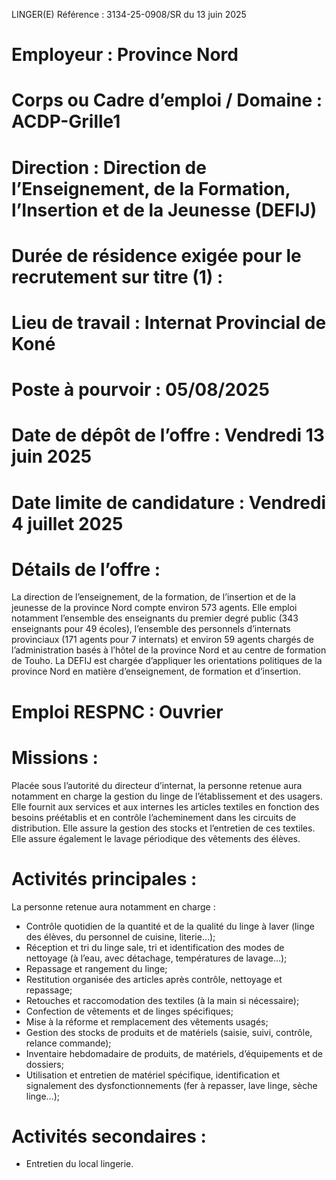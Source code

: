 
LINGER(E)
Référence : 3134-25-0908/SR du 13 juin 2025


# Employeur : Province Nord

# Corps ou Cadre d’emploi / Domaine : ACDP-Grille1

# Direction : Direction de l’Enseignement, de la Formation, l’Insertion et de la Jeunesse (DEFIJ)

# Durée de résidence exigée pour le recrutement sur titre (1) :

# Lieu de travail : Internat Provincial de Koné

# Poste à pourvoir : 05/08/2025

# Date de dépôt de l’offre : Vendredi 13 juin 2025

# Date limite de candidature : Vendredi 4 juillet 2025

# Détails de l’offre :

La direction de l’enseignement, de la formation, de l’insertion et de la jeunesse de la province Nord compte environ 573 agents.
Elle emploi notamment l’ensemble des enseignants du premier degré public (343 enseignants pour 49 écoles), l’ensemble des personnels
d’internats provinciaux (171 agents pour 7 internats) et environ 59 agents chargés de l’administration basés à l’hôtel de la province
Nord et au centre de formation de Touho. La DEFIJ est chargée d’appliquer les orientations politiques de la province Nord en matière
d’enseignement, de formation et d’insertion.

# Emploi RESPNC : Ouvrier

# Missions :

Placée sous l’autorité du directeur d’internat, la personne retenue aura notamment en charge la gestion du linge de l’établissement
et des usagers. Elle fournit aux services et aux internes les articles textiles en fonction des besoins préétablis et en contrôle
l’acheminement dans les circuits de distribution. Elle assure la gestion des stocks et l’entretien de ces textiles. Elle assure
également le lavage périodique des vêtements des élèves.

# Activités principales :

La personne retenue aura notamment en charge :

- Contrôle quotidien de la quantité et de la qualité du linge à laver (linge des élèves, du personnel de cuisine, literie…);
- Réception et tri du linge sale, tri et identification des modes de nettoyage (à l’eau, avec détachage, températures de lavage…);
- Repassage et rangement du linge;
- Restitution organisée des articles après contrôle, nettoyage et repassage;
- Retouches et raccomodation des textiles (à la main si nécessaire);
- Confection de vêtements et de linges spécifiques;
- Mise à la réforme et remplacement des vêtements usagés;
- Gestion des stocks de produits et de matériels (saisie, suivi, contrôle, relance commande);
- Inventaire hebdomadaire de produits, de matériels, d’équipements et de dossiers;
- Utilisation et entretien de matériel spécifique, identification et signalement des dysfonctionnements (fer à repasser, lave linge, sèche linge…);

# Activités secondaires :

- Entretien du local lingerie.

